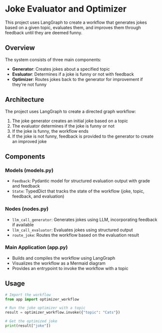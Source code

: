 # Joke Evaluator and Optimizer

This project uses LangGraph to create a workflow that generates jokes based on a given topic, evaluates them, and improves them through feedback until they are deemed funny.

## Overview

The system consists of three main components:
- **Generator**: Creates jokes about a specified topic
- **Evaluator**: Determines if a joke is funny or not with feedback
- **Optimizer**: Routes jokes back to the generator for improvement if they're not funny

## Architecture

The project uses LangGraph to create a directed graph workflow:
1. The joke generator creates an initial joke based on a topic
2. The evaluator determines if the joke is funny or not
3. If the joke is funny, the workflow ends
4. If the joke is not funny, feedback is provided to the generator to create an improved joke

## Components

### Models (models.py)
- `Feedback`: Pydantic model for structured evaluation output with grade and feedback
- `State`: TypedDict that tracks the state of the workflow (joke, topic, feedback, and evaluation)

### Nodes (nodes.py)
- `llm_call_generator`: Generates jokes using LLM, incorporating feedback if available
- `llm_call_evaluator`: Evaluates jokes using structured output
- `route_joke`: Routes the workflow based on the evaluation result

### Main Application (app.py)
- Builds and compiles the workflow using LangGraph
- Visualizes the workflow as a Mermaid diagram
- Provides an entrypoint to invoke the workflow with a topic

## Usage

```python
# Import the workflow
from app import optimizer_workflow

# Run the joke optimizer with a topic
result = optimizer_workflow.invoke({"topic": "Cats"})

# Get the optimized joke
print(result["joke"])
```

